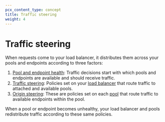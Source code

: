 ```yaml
---
pcx_content_type: concept
title: Traffic steering
weight: 4
---
```


# Traffic steering

When requests come to your load balancer, it distributes them across your pools and endpoints according to three factors:

1.  [Pool and endpoint health](/load-balancing/understand-basics/health-details/): Traffic decisions start with which pools and endpoints are available and should receive traffic.
2.  [Traffic steering](/load-balancing/understand-basics/traffic-steering/steering-policies/): Policies set on your [load balancer](/load-balancing/load-balancers/) that route traffic to attached and available pools.
3.  [Origin steering](/load-balancing/understand-basics/traffic-steering/origin-level-steering/): These are policies set on each [pool](/load-balancing/pools/) that route traffic to available endpoints within the pool.

When a pool or endpoint becomes unhealthy, your load balancer and pools redistribute traffic according to these same policies.
